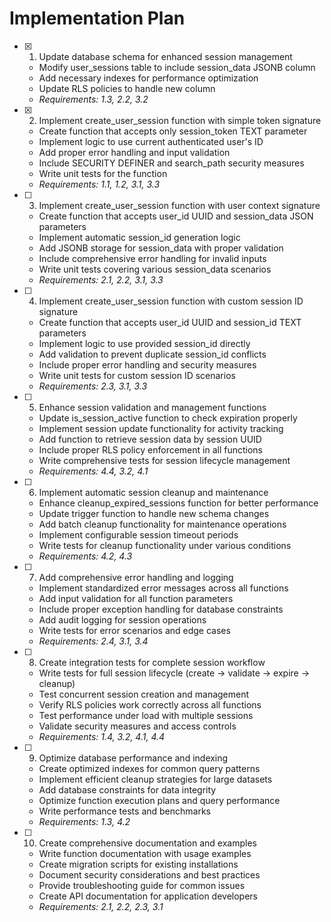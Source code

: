 # Implementation Plan

- [x] 1. Update database schema for enhanced session management





  - Modify user_sessions table to include session_data JSONB column
  - Add necessary indexes for performance optimization
  - Update RLS policies to handle new column
  - _Requirements: 1.3, 2.2, 3.2_

- [x] 2. Implement create_user_session function with simple token signature





  - Create function that accepts only session_token TEXT parameter
  - Implement logic to use current authenticated user's ID
  - Add proper error handling and input validation
  - Include SECURITY DEFINER and search_path security measures
  - Write unit tests for the function
  - _Requirements: 1.1, 1.2, 3.1, 3.3_

- [ ] 3. Implement create_user_session function with user context signature
  - Create function that accepts user_id UUID and session_data JSON parameters
  - Implement automatic session_id generation logic
  - Add JSONB storage for session_data with proper validation
  - Include comprehensive error handling for invalid inputs
  - Write unit tests covering various session_data scenarios
  - _Requirements: 2.1, 2.2, 3.1, 3.3_

- [ ] 4. Implement create_user_session function with custom session ID signature
  - Create function that accepts user_id UUID and session_id TEXT parameters
  - Implement logic to use provided session_id directly
  - Add validation to prevent duplicate session_id conflicts
  - Include proper error handling and security measures
  - Write unit tests for custom session ID scenarios
  - _Requirements: 2.3, 3.1, 3.3_

- [ ] 5. Enhance session validation and management functions
  - Update is_session_active function to check expiration properly
  - Implement session update functionality for activity tracking
  - Add function to retrieve session data by session UUID
  - Include proper RLS policy enforcement in all functions
  - Write comprehensive tests for session lifecycle management
  - _Requirements: 4.4, 3.2, 4.1_

- [ ] 6. Implement automatic session cleanup and maintenance
  - Enhance cleanup_expired_sessions function for better performance
  - Update trigger function to handle new schema changes
  - Add batch cleanup functionality for maintenance operations
  - Implement configurable session timeout periods
  - Write tests for cleanup functionality under various conditions
  - _Requirements: 4.2, 4.3_

- [ ] 7. Add comprehensive error handling and logging
  - Implement standardized error messages across all functions
  - Add input validation for all function parameters
  - Include proper exception handling for database constraints
  - Add audit logging for session operations
  - Write tests for error scenarios and edge cases
  - _Requirements: 2.4, 3.1, 3.4_

- [ ] 8. Create integration tests for complete session workflow
  - Write tests for full session lifecycle (create → validate → expire → cleanup)
  - Test concurrent session creation and management
  - Verify RLS policies work correctly across all functions
  - Test performance under load with multiple sessions
  - Validate security measures and access controls
  - _Requirements: 1.4, 3.2, 4.1, 4.4_

- [ ] 9. Optimize database performance and indexing
  - Create optimized indexes for common query patterns
  - Implement efficient cleanup strategies for large datasets
  - Add database constraints for data integrity
  - Optimize function execution plans and query performance
  - Write performance tests and benchmarks
  - _Requirements: 1.3, 4.2_

- [ ] 10. Create comprehensive documentation and examples
  - Write function documentation with usage examples
  - Create migration scripts for existing installations
  - Document security considerations and best practices
  - Provide troubleshooting guide for common issues
  - Create API documentation for application developers
  - _Requirements: 2.1, 2.2, 2.3, 3.1_